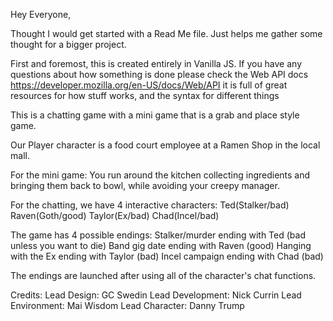 Hey Everyone,

Thought I would get started with a Read Me file. Just helps me gather some thought for a bigger project.

First and foremost, this is created entirely in Vanilla JS. If you have any questions about how something is done please check the Web API docs
https://developer.mozilla.org/en-US/docs/Web/API
it is full of great resources for how stuff works, and the syntax for different things

This is a chatting game with a mini game that is a grab and place style game.

Our Player character is a food court employee at a Ramen Shop in the local mall.

For the mini game:
You run around the kitchen collecting ingredients and bringing them back to bowl, while avoiding your creepy manager.

For the chatting, we have 4 interactive characters:
Ted(Stalker/bad)
Raven(Goth/good)
Taylor(Ex/bad)
Chad(Incel/bad)

The game has 4 possible endings:
Stalker/murder ending with Ted (bad unless you want to die)
Band gig date ending with Raven (good)
Hanging with the Ex ending with Taylor (bad) 
Incel campaign ending with Chad (bad)

The endings are launched after using all of the character's chat functions.

Credits:
Lead Design: GC Swedin
Lead Development: Nick Currin
Lead Environment: Mai Wisdom
Lead Character: Danny Trump
